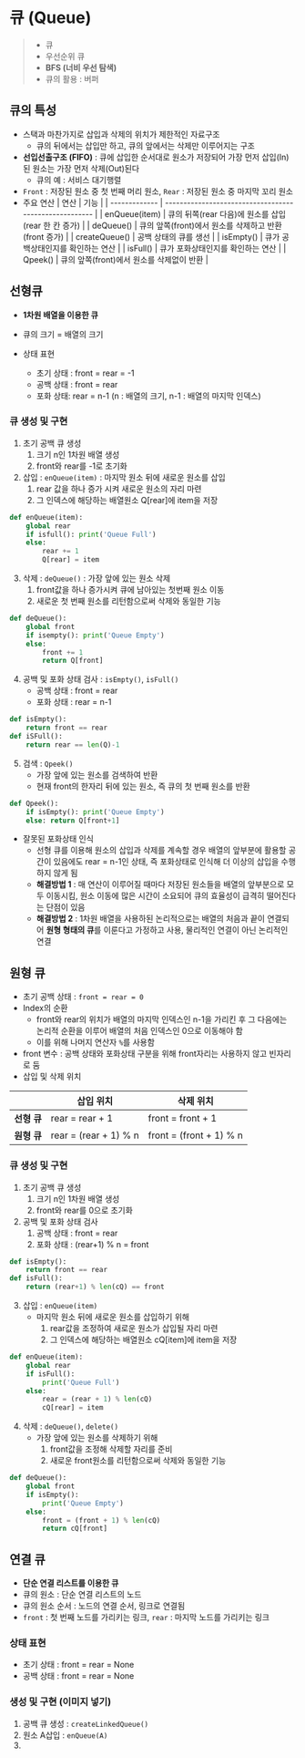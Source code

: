 # 큐 (Queue)

> - 큐
> - 우선순위 큐
> - **BFS (너비 우선 탐색)**
> - 큐의 활용 : 버퍼



## 큐의 특성

- 스택과 마찬가지로 삽입과 삭제의 위치가 제한적인 자료구조
  - 큐의 뒤에서는 삽입만 하고, 큐의 앞에서는 삭제만 이루어지는 구조
- **선입선출구조 (FIFO)** : 큐에 삽입한 순서대로 원소가 저장되어 가장 먼저 삽입(In)된 원소는 가장 먼저 삭제(Out)된다
  - 큐의 예 : 서비스 대기행렬
- `Front` : 저장된 원소 중 첫 번째 머리 원소,  `Rear` : 저장된 원소 중 마지막 꼬리 원소
- 주요 연산
| 연산          | 기능                                                   |
| ------------- | ------------------------------------------------------ |
| enQueue(item) | 큐의 뒤쪽(rear 다음)에 원소를 삽입 (rear 한 칸 증가)   |
| deQueue()     | 큐의 앞쪽(front)에서 원소를 삭제하고 반환 (front 증가) |
| createQueue() | 공백 상태의 큐를 생선                                  |
| isEmpty()     | 큐가 공백상태인지를 확인하는 연산                      |
| isFull()      | 큐가 포화상태인지를 확인하는 연산                      |
| Qpeek()       | 큐의 앞쪽(front)에서 원소를 삭제없이 반환              |


## 선형큐

- **1차원 배열을 이용한 큐**

- 큐의 크기 = 배열의 크기

- 상태 표현

  - 초기 상태 : front = rear = -1
  - 공백 상태 : front = rear
  - 포화 상태: rear = n-1 (n : 배열의 크기, n-1 : 배열의 마지막 인덱스)

  

### 큐 생성 및 구현 

1. 초기 공백 큐 생성
   1. 크기 n인 1차원 배열 생성
   2. front와 rear를 -1로 초기화
2. 삽입 : `enQueue(item)` : 마지막 원소 뒤에 새로운 원소를 삽입 
   1. rear 값을 하나 증가 시켜 새로운 원소의 자리 마련
   2. 그 인덱스에 해당하는 배열원소 Q[rear]에 item을 저장 

```python
def enQueue(item):
    global rear
    if isfull(): print('Queue Full')
    else:
        rear += 1
        Q[rear] = item
```

3. 삭제 : `deQueue()` : 가장 앞에 있는 원소 삭제
   1. front값을 하나 증가시켜 큐에 남아있는 첫번째 원소 이동
   2. 새로운 첫 번째 원소를 리턴함으로써 삭제와 동일한 기능

```python
def deQueue():
    global front
    if isempty(): print('Queue Empty')
    else:
        front += 1
        return Q[front]
```

4. 공백 및 포화 상태 검사 : `isEmpty()`, `isFull()`
   - 공백 상태 : front = rear
   - 포화 상태 : rear = n-1

```python
def isEmpty():
    return front == rear
def iSFull():
    return rear == len(Q)-1
```

5. 검색 : `Qpeek()`
   - 가장 앞에 있는 원소를 검색하여 반환
   - 현재 front의 한자리 뒤에 있는 원소, 즉 큐의 첫 번째 원소를 반환

```python
def Qpeek():
    if isEmpty(): print('Queue Empty')
    else: return Q[front+1]
```

* 잘못된 포화상태 인식 
  * 선형 큐를 이용해 원소의 삽입과 삭제를 계속할 경우 배열의 앞부분에 활용할 공간이 있음에도 rear = n-1인 상태, 즉 포화상태로 인식해 더 이상의 삽입을 수행하지 않게 됨
  * **해결방법 1** : 매 연산이 이루어질 때마다 저장된 원소들을 배열의 앞부분으로 모두 이동시킴, 원소 이동에 많은 시간이 소요되어 큐의 효율성이 급격히 떨어진다는 단점이 있음
  * **해결방법 2** : 1차원 배열을 사용하된 논리적으로는 배열의 처음과 끝이 연결되어 **원형 형태의 큐**를 이룬다고 가정하고 사용, 물리적인 연결이 아닌 논리적인 연결 



## 원형 큐

- 초기 공백 상태 : `front = rear = 0`
- Index의 순환 
  - front와 rear의 위치가 배열의 마지막 인덱스인 n-1을 가리킨 후 그 다음에는 논리적 순환을 이루어 배열의 처음 인덱스인 0으로 이동해야 함
  - 이를 위해 나머지 연산자 `%`를 사용함 
- front 변수 : 공백 상태와 포화상태 구분을 위해 front자리는 사용하지 않고 빈자리로 둠
- 삽입 및 삭제 위치

|             | 삽입 위치             | 삭제 위치               |
| ----------- | --------------------- | ----------------------- |
| **선형 큐** | rear = rear + 1       | front = front + 1       |
| **원형 큐** | rear = (rear + 1) % n | front = (front + 1) % n |



### 큐 생성 및 구현

1. 초기 공백 큐 생성
   1. 크기 n인 1차원 배열 생성
   2. front와 rear를 0으로 초기화
2. 공백 및 포화 상태 검사
   1. 공백 상태 : front = rear
   2. 포화 상태 : (rear+1) % n = front

```python
def isEmpty():
    return front == rear
def isFull():
    return (rear+1) % len(cQ) == front
```

3. 삽입 : `enQueue(item)` 
   - 마지막 원소 뒤에 새로운 원소를 삽입하기 위해 
     1. rear값을 조정하여 새로운 원소가 삽입될 자리 마련
     2. 그 인덱스에 해당하는 배열원소 cQ[item]에 item을 저장 

```python
def enQueue(item):
    global rear
    if isFull():
        print('Queue Full')
    else:
        rear = (rear + 1) % len(cQ)
        cQ[rear] = item
```

4. 삭제 : `deQueue()`, `delete()`
   - 가장 앞에 있는 원소를 삭제하기 위해 
     1. front값을 조정해 삭제할 자리를 준비
     2. 새로운 front원소를 리턴함으로써 삭제와 동일한 기능

```python
def deQueue():
    global front
    if isEmpty():
        print('Queue Empty')
    else:
        front = (front + 1) % len(cQ)
        return cQ[front]
```



## 연결 큐

- **단순 연결 리스트를 이용한 큐**
- 큐의 원소 : 단순 연결 리스트의 노드
- 큐의 원소 순서 : 노드의 연결 순서, 링크로 연결됨
- `front` : 첫 번째 노드를 가리키는 링크, `rear` : 마지막 노드를 가리키는 링크 

### 상태 표현

- 초기 상태 : front = rear = None
- 공백 상태 : front = rear = None

### 생성 및 구현  (이미지 넣기)

1. 공백 큐 생성 : `createLinkedQueue()`
2. 원소 A삽입 : `enQueue(A)`
3. 